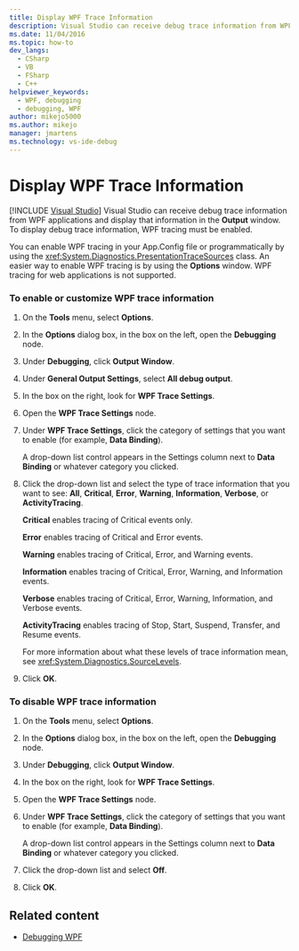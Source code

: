 ```yaml
---
title: Display WPF Trace Information
description: Visual Studio can receive debug trace information from WPF applications and display it in the Output window. Learn how to manage and customize WPF tracing. 
ms.date: 11/04/2016
ms.topic: how-to
dev_langs: 
  - CSharp
  - VB
  - FSharp
  - C++
helpviewer_keywords: 
  - WPF, debugging
  - debugging, WPF
author: mikejo5000
ms.author: mikejo
manager: jmartens
ms.technology: vs-ide-debug
---
```

# Display WPF Trace Information

 [!INCLUDE [Visual Studio](~/includes/applies-to-version/vs-windows-only.md)]
Visual Studio can receive debug trace information from WPF applications and display that information in the **Output** window. To display debug trace information, WPF tracing must be enabled.

 You can enable WPF tracing in your App.Config file or programmatically by using the <xref:System.Diagnostics.PresentationTraceSources> class. An easier way to enable WPF tracing is by using the **Options** window. WPF tracing for web applications is not supported.

### To enable or customize WPF trace information

1. On the **Tools** menu, select **Options**.

2. In the **Options** dialog box, in the box on the left, open the **Debugging** node.

3. Under **Debugging**, click **Output Window**.

4. Under **General Output Settings**, select **All debug output**.

5. In the box on the right, look for **WPF Trace Settings**.

6. Open the **WPF Trace Settings** node.

7. Under **WPF Trace Settings**, click the category of settings that you want to enable (for example, **Data Binding**).

     A drop-down list control appears in the Settings column next to **Data Binding** or whatever category you clicked.

8. Click the drop-down list and select the type of trace information that you want to see: **All**, **Critical**, **Error**, **Warning**, **Information**, **Verbose**, or **ActivityTracing**.

     **Critical** enables tracing of Critical events only.

     **Error** enables tracing of Critical and Error events.

     **Warning** enables tracing of Critical, Error, and Warning events.

     **Information** enables tracing of Critical, Error, Warning, and Information events.

     **Verbose** enables tracing of Critical, Error, Warning, Information, and Verbose events.

     **ActivityTracing** enables tracing of Stop, Start, Suspend, Transfer, and Resume events.

     For more information about what these levels of trace information mean, see <xref:System.Diagnostics.SourceLevels>.

9. Click **OK**.

### To disable WPF trace information

1. On the **Tools** menu, select **Options**.

2. In the **Options** dialog box, in the box on the left, open the **Debugging** node.

3. Under **Debugging**, click **Output Window**.

4. In the box on the right, look for **WPF Trace Settings**.

5. Open the **WPF Trace Settings** node.

6. Under **WPF Trace Settings**, click the category of settings that you want to enable (for example, **Data Binding**).

     A drop-down list control appears in the Settings column next to **Data Binding** or whatever category you clicked.

7. Click the drop-down list and select **Off**.

8. Click **OK**.

## Related content
- [Debugging WPF](../debugger/debugging-wpf.md)
